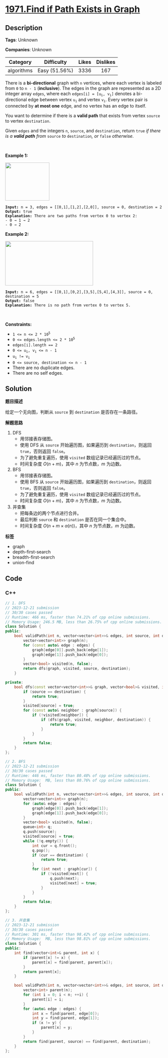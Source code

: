 # [1971.Find if Path Exists in Graph](https://leetcode.com/problems/find-if-path-exists-in-graph/description/)

## Description

**Tags**: Unknown

**Companies**: Unknown

|  Category  |  Difficulty   | Likes | Dislikes |
| :--------: | :-----------: | :---: | :------: |
| algorithms | Easy (51.56%) | 3336  |   167    |

<p>There is a <strong>bi-directional</strong> graph with <code>n</code> vertices, where each vertex is labeled from <code>0</code> to <code>n - 1</code> (<strong>inclusive</strong>). The edges in the graph are represented as a 2D integer array <code>edges</code>, where each <code>edges[i] = [u<sub>i</sub>, v<sub>i</sub>]</code> denotes a bi-directional edge between vertex <code>u<sub>i</sub></code> and vertex <code>v<sub>i</sub></code>. Every vertex pair is connected by <strong>at most one</strong> edge, and no vertex has an edge to itself.</p>
<p>You want to determine if there is a <strong>valid path</strong> that exists from vertex <code>source</code> to vertex <code>destination</code>.</p>
<p>Given <code>edges</code> and the integers <code>n</code>, <code>source</code>, and <code>destination</code>, return <code>true</code><em> if there is a <strong>valid path</strong> from </em><code>source</code><em> to </em><code>destination</code><em>, or </em><code>false</code><em> otherwise</em><em>.</em></p>
<p>&nbsp;</p>
<p><strong class="example">Example 1:</strong></p>
<img alt="" src="https://assets.leetcode.com/uploads/2021/08/14/validpath-ex1.png" style="width: 141px; height: 121px;" />
<pre><code><strong>Input:</strong> n = 3, edges = [[0,1],[1,2],[2,0]], source = 0, destination = 2
<strong>Output:</strong> true
<strong>Explanation:</strong> There are two paths from vertex 0 to vertex 2:
- 0 &rarr; 1 &rarr; 2
- 0 &rarr; 2</code></pre>
<p><strong class="example">Example 2:</strong></p>
<img alt="" src="https://assets.leetcode.com/uploads/2021/08/14/validpath-ex2.png" style="width: 281px; height: 141px;" />
<pre><code><strong>Input:</strong> n = 6, edges = [[0,1],[0,2],[3,5],[5,4],[4,3]], source = 0, destination = 5
<strong>Output:</strong> false
<strong>Explanation:</strong> There is no path from vertex 0 to vertex 5.</code></pre>
<p>&nbsp;</p>
<p><strong>Constraints:</strong></p>
<ul>
  <li><code>1 &lt;= n &lt;= 2 * 10<sup>5</sup></code></li>
  <li><code>0 &lt;= edges.length &lt;= 2 * 10<sup>5</sup></code></li>
  <li><code>edges[i].length == 2</code></li>
  <li><code>0 &lt;= u<sub>i</sub>, v<sub>i</sub> &lt;= n - 1</code></li>
  <li><code>u<sub>i</sub> != v<sub>i</sub></code></li>
  <li><code>0 &lt;= source, destination &lt;= n - 1</code></li>
  <li>There are no duplicate edges.</li>
  <li>There are no self edges.</li>
</ul>

## Solution

**题目描述**

给定一个无向图，判断从 `source` 到 `destination` 是否存在一条路径。

**解题思路**

1. DFS
   - 用邻接表存储图。
   - 使用 DFS 从 `source` 开始遍历图，如果遍历到 `destination`，则返回 `true`，否则返回 `false`。
   - 为了避免重复遍历，使用 `visited` 数组记录已经遍历过的节点。
   - 时间复杂度 $O(n+m)$，其中 $n$ 为节点数，$m$ 为边数。
2. BFS
   - 用邻接表存储图。
   - 使用 BFS 从 `source` 开始遍历图，如果遍历到 `destination`，则返回 `true`，否则返回 `false`。
   - 为了避免重复遍历，使用 `visited` 数组记录已经遍历过的节点。
   - 时间复杂度 $O(n+m)$，其中 $n$ 为节点数，$m$ 为边数。
3. 并查集
   - 把每条边的两个节点进行合并。
   - 最后判断 `source` 和 `destination` 是否在同一个集合中。
   - 时间复杂度 $O(n + m \times \alpha(n))$，其中 $n$ 为节点数，$m$ 为边数。

**标签**

- graph
- depth-first-search
- breadth-first-search
- union-find

<!-- code start -->
## Code

### C++

```cpp
// 1. DFS
// 2023-12-21 submission
// 30/30 cases passed
// Runtime: 466 ms, faster than 74.21% of cpp online submissions.
// Memory Usage: 246.5 MB, less than 26.75% of cpp online submissions.
class Solution {
public:
    bool validPath(int n, vector<vector<int>>& edges, int source, int destination) {
        vector<vector<int>> graph(n);
        for (const auto& edge : edges) {
            graph[edge[0]].push_back(edge[1]);
            graph[edge[1]].push_back(edge[0]);
        }
        vector<bool> visited(n, false);
        return dfs(graph, visited, source, destination);
    }

private:
    bool dfs(const vector<vector<int>>& graph, vector<bool>& visited, int source, int destination) {
        if (source == destination) {
            return true;
        }
        visited[source] = true;
        for (const auto& neighbor : graph[source]) {
            if (!visited[neighbor]) {
                if (dfs(graph, visited, neighbor, destination)) {
                    return true;
                }
            }
        }
        return false;
    }
};
```

```cpp
// 2. BFS
// 2023-12-21 submission
// 30/30 cases passed
// Runtime: 446 ms, faster than 80.48% of cpp online submissions.
// Memory Usage:  MB, less than 80.76% of cpp online submissions.
class Solution {
public:
    bool validPath(int n, vector<vector<int>>& edges, int source, int destination) {
        vector<vector<int>> graph(n);
        for (auto& edge : edges) {
            graph[edge[0]].push_back(edge[1]);
            graph[edge[1]].push_back(edge[0]);
        }
        vector<bool> visited(n, false);
        queue<int> q;
        q.push(source);
        visited[source] = true;
        while (!q.empty()) {
            int cur = q.front();
            q.pop();
            if (cur == destination) {
                return true;
            }
            for (int next : graph[cur]) {
                if (!visited[next]) {
                    q.push(next);
                    visited[next] = true;
                }
            }
        }
        return false;
    }
};
```

```cpp
// 3. 并查集
// 2023-12-21 submission
// 30/30 cases passed
// Runtime: 301 ms, faster than 98.42% of cpp online submissions.
// Memory Usage:  MB, less than 98.81% of cpp online submissions.
class Solution {
public:
    int find(vector<int>& parent, int x) {
        if (parent[x] != x) {
            parent[x] = find(parent, parent[x]);
        }
        return parent[x];
    }

    bool validPath(int n, vector<vector<int>>& edges, int source, int destination) {
        vector<int> parent(n);
        for (int i = 0; i < n; ++i) {
            parent[i] = i;
        }
        for (auto& edge : edges) {
            int x = find(parent, edge[0]);
            int y = find(parent, edge[1]);
            if (x != y) {
                parent[x] = y;
            }
        }
        return find(parent, source) == find(parent, destination);
    }
};
```

<!-- code end -->
